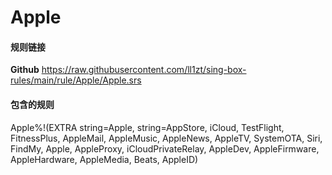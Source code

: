 # Apple

#### 规则链接


**Github**
https://raw.githubusercontent.com/ll1zt/sing-box-rules/main/rule/Apple/Apple.srs


#### 包含的规则
Apple%!(EXTRA string=Apple, string=AppStore, iCloud, TestFlight, FitnessPlus, AppleMail, AppleMusic, AppleNews, AppleTV, SystemOTA, Siri, FindMy, Apple, AppleProxy, iCloudPrivateRelay, AppleDev, AppleFirmware, AppleHardware, AppleMedia, Beats, AppleID)